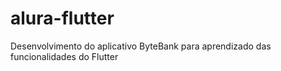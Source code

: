 # alura-flutter
Desenvolvimento do aplicativo ByteBank para aprendizado das funcionalidades do Flutter
